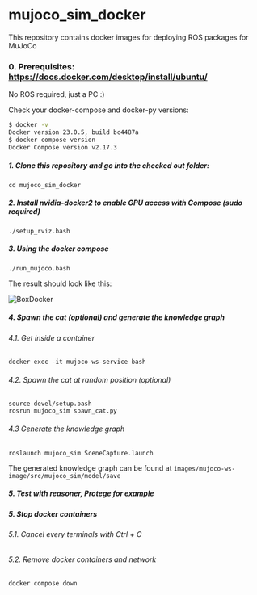 # mujoco_sim_docker

This repository contains docker images for deploying ROS packages for MuJoCo

### 0. Prerequisites: https://docs.docker.com/desktop/install/ubuntu/

No ROS required, just a PC :)

Check your docker-compose and docker-py versions:

```bash
$ docker -v
Docker version 23.0.5, build bc4487a
$ docker compose version
Docker Compose version v2.17.3
```

##### 1. Clone this repository and go into the checked out folder:

```
cd mujoco_sim_docker
```

##### 2. Install nvidia-docker2 to enable GPU access with Compose (sudo required)

```
./setup_rviz.bash
```

##### 3. Using the docker compose

```
./run_mujoco.bash
```

The result should look like this:

![BoxDocker](https://user-images.githubusercontent.com/64316740/236650006-1596fbbb-8efd-413c-80a4-df24f4017e96.png)

##### 4. Spawn the cat (optional) and generate the knowledge graph

###### 4.1. Get inside a container

```
docker exec -it mujoco-ws-service bash
```

###### 4.2. Spawn the cat at random position (optional)

```
source devel/setup.bash
rosrun mujoco_sim spawn_cat.py
```

###### 4.3 Generate the knowledge graph

```
roslaunch mujoco_sim SceneCapture.launch
```

The generated knowledge graph can be found at 
`images/mujoco-ws-image/src/mujoco_sim/model/save`

##### 5. Test with reasoner, Protege for example



##### 5. Stop docker containers

###### 5.1. Cancel every terminals with Ctrl + C

###### 5.2. Remove docker containers and network

```
docker compose down
```
